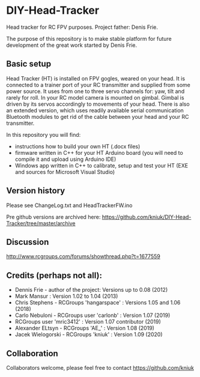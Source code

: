# DIY-Head-Tracker
Head tracker for RC FPV purposes. Project father: Denis Frie.

The purpose of this repository is to make stable platform for future development of the great work started by Denis Frie.

## Basic setup
Head Tracker (HT) is installed on FPV gogles, weared on your head. It is connected to a trainer port of your RC transmitter and supplied from some power source. It uses from one to three servo channels for: yaw, tilt and rarely for roll.
In your RC model camera is mounted on gimbal. Gimbal is driven by its servos accordingly to movements of your head.
There is also an extended version, which uses readily available serial communication Bluetooth modules to get rid of the cable between your head and your RC transmitter.

In this repository you will find:
- instructions how to build your own HT (.docx files)
- firmware written in C++ for your HT Arduino board (you will need to compile it and upload using Arduino IDE)
- Windows app written in C++ to calibrate, setup and test your HT (EXE and sources for Microsoft Visual Studio)

## Version history
Please see ChangeLog.txt and HeadTrackerFW.ino

Pre github versions are archived here:
https://github.com/kniuk/DIY-Head-Tracker/tree/master/archive

## Discussion
http://www.rcgroups.com/forums/showthread.php?t=1677559

## Credits (perhaps not all):
- Dennis Frie - author of the project:  Versions up to 0.08 (2012)
- Mark Mansur : Version 1.02 to 1.04 (2013)
- Chris Stephens - RCGroups 'hangarspace' : Versions 1.05 and 1.06 (2018)
- Carlo Nebuloni - RCGroups user 'carlonb' : Version 1.07 (2019)
- RCGroups user 'mric3412' : Version 1.07 contributor (2019)
- Alexander ELtsyn - RCGroups 'AE_' : Version 1.08 (2019)
- Jacek Wielogorski - RCGroups 'kniuk' : Version 1.09 (2020)

## Collaboration
Collaborators welcome, please feel free to contact https://github.com/kniuk
